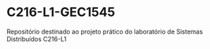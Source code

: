 # C216-L1-GEC1545
Repositório destinado ao projeto prático do laboratório de Sistemas Distribuídos C216-L1
